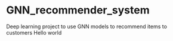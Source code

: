 # GNN_recommender_system
Deep learning project to use GNN models to recommend items to customers 
Hello world
